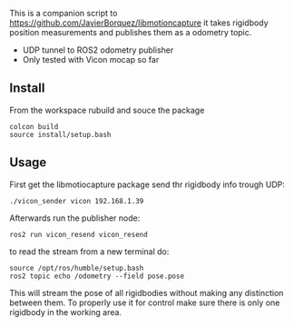 
This is a companion script to https://github.com/JavierBorquez/libmotioncapture it takes rigidbody position measurements and publishes them as a odometry topic.

- UDP tunnel to ROS2 odometry publisher
- Only tested with Vicon mocap so far


## Install

From the workspace rubuild and souce the package

```
colcon build
source install/setup.bash
```

## Usage

First get the libmotiocapture package send thr rigidbody info trough UDP:

```
./vicon_sender vicon 192.168.1.39
```

Afterwards run the publisher node:
```
ros2 run vicon_resend vicon_resend
```

to read the stream from a new terminal do:
```
source /opt/ros/humble/setup.bash
ros2 topic echo /odometry --field pose.pose
```

This will stream the pose of all rigidbodies without making any distinction between them.
To properly use it for control make sure there is only one rigidbody in the working area.
